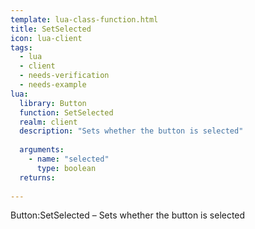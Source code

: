 ```yaml
---
template: lua-class-function.html
title: SetSelected
icon: lua-client
tags:
  - lua
  - client
  - needs-verification
  - needs-example
lua:
  library: Button
  function: SetSelected
  realm: client
  description: "Sets whether the button is selected"
  
  arguments:
    - name: "selected"
      type: boolean
  returns:
    
---
```


<div class="lua__search__keywords">
Button:SetSelected &#x2013; Sets whether the button is selected
</div>

